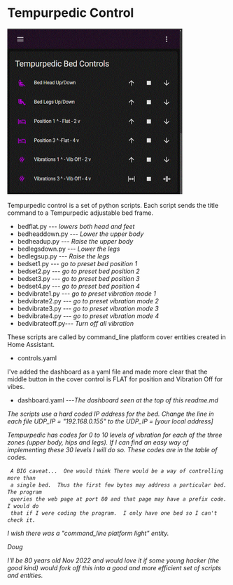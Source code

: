 # Tempurpedic Control
<img src="https://github.com/Doug-Wyman/Tempurpedic_Control/blob/main/images/Capture.gif"
     alt="my screen"
     width="400"/>

Tempurpedic control is a set of python scripts. 
Each script sends the title command to a Tempurpedic adjustable bed frame.  

 - bedflat.py      --- <i>lowers both head and feet</i>
 - bedheaddown.py  --- <i>Lower the upper body</i>
 - bedheadup.py    --- <i>Raise the upper body</i>
 - bedlegsdown.py  --- <i>Lower the legs</i>
 - bedlegsup.py    --- <i>Raise the legs</i>
 - bedset1.py      --- <i>go to preset bed position 1</i>
 - bedset2.py      --- <i>go to preset bed position 2</i>
 - bedset3.py      --- <i>go to preset bed position 3</i>
 - bedset4.py      --- <i>go to preset bed position 4</i>
 - bedvibrate1.py  --- <i>go to preset vibration mode 1</i>
 - bedvibrate2.py  --- <i>go to preset vibration mode 2</i>
 - bedvibrate3.py  --- <i>go to preset vibration mode 3</i>
 - bedvibrate4.py  --- <i>go to preset vibration mode 4</i>
 - bedvibrateoff.py--- <i>Turn off all vibration</i>

These scripts are called by command_line platform cover entities 
created in Home Assistant.
 - controls.yaml

I've added the dashboard as a yaml file and made more clear that the middle
button in the cover control is FLAT for position and Vibration Off for vibes.

 - dashboard.yaml  ---<i>The dashboard seen at the top of this readme.md


The scripts use a hard coded IP address for the bed. Change the line in each file 
UDP_IP = "192.168.0.155"
to the UDP_IP = [your local address]

Tempurpedic has codes for 0 to 10 levels of vibration for each of the 
three zones (upper body, hips and legs).  If I can find an easy way of
implementing these 30 levels I will do so.  These codes are in the table of codes.

     A BIG caveat...  One would think There would be a way of controlling more than
     a single bed.  Thus the first few bytes may address a particular bed.  The program
     queries the web page at port 80 and that page may have a prefix code.  I would do 
     that if I were coding the program.  I only have one bed so I can't check it.

I wish there was a "command_line platform light" entity.

   Doug

I'll be 80 years old Nov 2022 and would love it if some young hacker (the good kind)
would fork off this into a good and more efficient set of scripts and entities.


 
